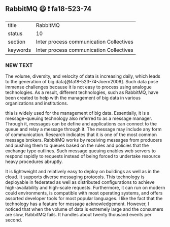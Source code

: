 ## RabbitMQ   :smiley: :exclamation: fa18-523-74


|          |                                         |
| -------- | --------------------------------------- |
| title    | RabbitMQ                                | 
| status   | 10                                      |
| section  | Inter process communication Collectives |
| keywords | Inter process communication Collectives |


### NEW TEXT

The volume, diversity, and velocity of data is increasing daily, which
leads to the generation of big data[@fa18-523-74-Joern2009]. Such data
pose immense challenges because it is not easy to process using
analogue technologies. As a result, different technologies, such as
RabbitMQ, have been created to help with the management of big data in
various organizations and institutions.

thia is widely used for the management of big data. Essentially,
it is a message-queuing technology also referred to as a message
manager. Through it, messages can be define and applications can
connect to the queue and relay a message through it. The message may
include any form of communication. Research indicates that it is one
of the most common message brokers. RabbitMQ works by receiving
messages from producers and pushing them to queues based on the rules
and policies that the exchange type outlines. Such message queuing
enables web servers to respond rapidly to requests instead of being
forced to undertake resource heavy procedures abruptly.

It is lightweight and relatively easy to deploy on buildings as well as in the cloud. It
supports diverse messaging protocols. This technology is deployable in
federated as well as distributed configurations to achieve
high-availability and high-scale requests. Furthermore, it can run on
modern could environments, is compatible with most operating systems,
and offers assorted developer tools for most popular languages. I like
the fact that the technology has a feature for message
acknowledgement. However, I noticed that when the volume of data is
extremely large and the consumers are slow, RabbitMQ fails. It handles
about twenty thousand events per second.





